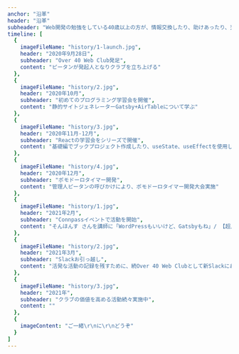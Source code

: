 ```yaml
---
anchor: "沿革"
header: "沿革"
subheader: "Web開発の勉強をしている40歳以上の方が、情報交換したり、助けあったり、交流を深めたりするためのオンラインコミュニティ"
timeline: [
  {
    imageFileName: "history/1-launch.jpg",
    header: "2020年9月28日",
    subheader: "Over 40 Web Club発足",
    content: "ピータンが発起人となりクラブを立ち上げる"
  },
  {
    imageFileName: "history/2.jpg",
    header: "2020年10月",
    subheader: "初めてのプログラミング学習会を開催",
    content: "静的サイトジェネレーターGatsby+AirTableについて学ぶ"
  },
  {
    imageFileName: "history/3.jpg",
    header: "2020年11月-12月",
    subheader: "Reactの学習会をシリーズで開催",
    content: "基礎編でブックプロジェクト作成したり、useState、useEffectを使用したプロジェクトを作成しました"
  },
  {
    imageFileName: "history/4.jpg",
    header: "2020年12月",
    subheader: "ポモドーロタイマー開発",
    content: "管理人ピータンの呼びかけにより、ポモドーロタイマー開発大会実施"
  },
  {
    imageFileName: "history/1.jpg",
    header: "2021年2月",
    subheader: "Connpassイベントで活動を開始",
    content: "そんほんす さんを講師に「WordPressもいいけど、Gatsbyもね」/ 【超入門】Webサイトをデプロイしよう！主催"
  },
  {
    imageFileName: "history/2.jpg",
    header: "2021年3月",
    subheader: "Slackお引っ越し",
    content: "活発な活動の記録を残すために、続Over 40 Web Clubとして新Slackにお引っ越ししました"
  },
  {
    imageFileName: "history/3.jpg",
    header: "2021年",
    subheader: "クラブの価値を高める活動続々実施中",
    content: ""
  },
  {
    imageContent: "ご一緒\r\nに\r\nどうぞ"
  }
]
---
```

